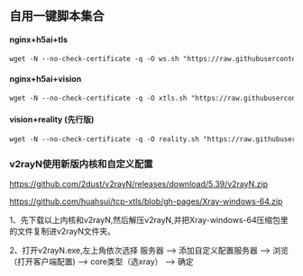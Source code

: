 ## 自用一键脚本集合
#### nginx+h5ai+tls
```markdown
wget -N --no-check-certificate -q -O ws.sh "https://raw.githubusercontent.com/huahsui/tcp-xtls/gh-pages/ws-tls.sh" && chmod +x ws.sh && bash ws.sh
```
#### nginx+h5ai+vision
```markdown
wget -N --no-check-certificate -q -O xtls.sh "https://raw.githubusercontent.com/huahsui/sni-h5ai-xtls/main/sni%2Bxtls.sh" && chmod +x vision.sh && bash vision.sh
```
#### vision+reality (先行版)
```markdown
wget -N --no-check-certificate -q -O reality.sh "https://raw.githubusercontent.com/huahsui/tcp-xtls/gh-pages/reality.sh" && chmod +x reality.sh && bash reality.sh
```
### v2rayN使用新版内核和自定义配置
https://github.com/2dust/v2rayN/releases/download/5.39/v2rayN.zip

https://github.com/huahsui/tcp-xtls/blob/gh-pages/Xray-windows-64.zip

1、先下载以上内核和v2rayN,然后解压v2rayN,并把Xray-windows-64压缩包里的文件复制进v2rayN文件夹。

2、打开v2rayN.exe,左上角依次选择  服务器 ——> 添加自定义配置服务器 ——> 浏览（打开客户端配置)  ——>  core类型（选xray） ——> 确定
